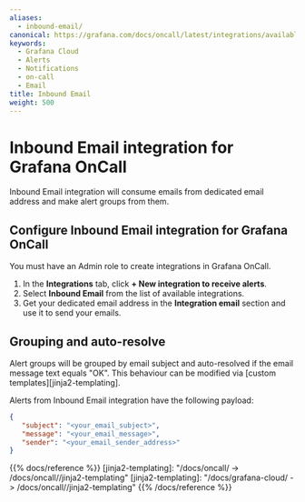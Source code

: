 ```yaml
---
aliases:
  - inbound-email/
canonical: https://grafana.com/docs/oncall/latest/integrations/available-integrations/configure-inbound-email/
keywords:
  - Grafana Cloud
  - Alerts
  - Notifications
  - on-call
  - Email
title: Inbound Email
weight: 500
---
```


# Inbound Email integration for Grafana OnCall

Inbound Email integration will consume emails from dedicated email address and make alert groups from them.

## Configure Inbound Email integration for Grafana OnCall

You must have an Admin role to create integrations in Grafana OnCall.

1. In the **Integrations** tab, click **+ New integration to receive alerts**.
2. Select **Inbound Email** from the list of available integrations.
3. Get your dedicated email address in the **Integration email** section and use it to send your emails.

## Grouping and auto-resolve

Alert groups will be grouped by email subject and auto-resolved if the email message text equals "OK".
 This behaviour can be modified via [custom templates][jinja2-templating].

Alerts from Inbound Email integration have the following payload:

```json
{
   "subject": "<your_email_subject>",
   "message": "<your_email_message>",
   "sender": "<your_email_sender_address>"
}
```

{{% docs/reference %}}
[jinja2-templating]: "/docs/oncall/ -> /docs/oncall/<ONCALL VERSION>/jinja2-templating"
[jinja2-templating]: "/docs/grafana-cloud/ -> /docs/oncall/<ONCALL VERSION>/jinja2-templating"
{{% /docs/reference %}}
